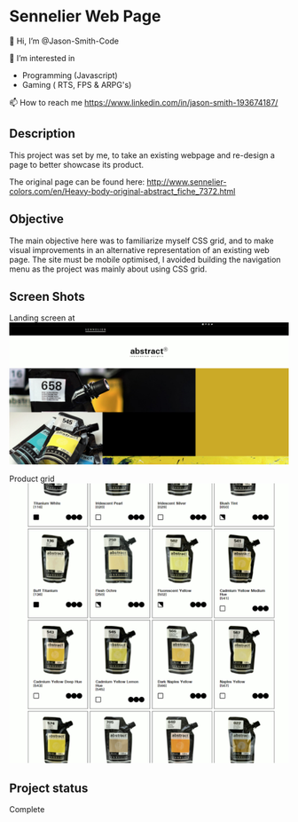 # Sennelier Web Page

👋 Hi, I’m @Jason-Smith-Code

👀 I’m interested in 
- Programming (Javascript)
- Gaming ( RTS, FPS & ARPG's)

📫 How to reach me 
https://www.linkedin.com/in/jason-smith-193674187/


## Description

This project was set by me, to take an existing webpage and re-design a page to better showcase its product.

The original page can be found here: http://www.sennelier-colors.com/en/Heavy-body-original-abstract_fiche_7372.html

## Objective

The main objective here was to familiarize myself CSS grid, and to make visual improvements in an alternative representation of an existing web page.
The site must be mobile optimised, 
I avoided building the navigation menu as the project was mainly about using CSS grid.

## Screen Shots

Landing screen at 
![Screenshot 1](images/screenshots/sennelier-abstract-screen-1.jpg)


Product grid
![Screenshot 2](images/screenshots/sennelier-abstract-screen-2.jpg)


## Project status

Complete